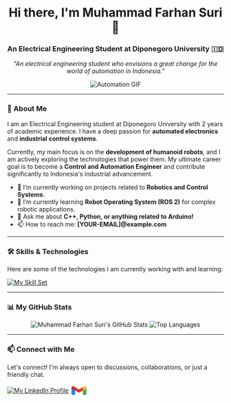 <h1 align="center">Hi there, I'm Muhammad Farhan Suri 👋</h1>
<h3 align="center">An Electrical Engineering Student at Diponegoro University 🇮🇩</h3>

<p align="center">
  <em>"An electrical engineering student who envisions a great change for the world of automation in Indonesia."</em>
</p>

<p align="center">
  <img src="https://media.giphy.com/media/v1.Y2lkPTc5MGI3NjExM3N2cWN5Z2E1anRsc2Z3dmp5cDV2NXQ1amwzZXB4enJkNDBkeTJjYiZlcD12MV9pbnRlcm5hbF9naWZfYnlfaWQmY3Q9Zw/RbDKaczqWovIugyJmW/giphy.gif" alt="Automation GIF" width="400"/>
</p>

---

### 🤔 **About Me**

I am an Electrical Engineering student at Diponegoro University with 2 years of academic experience. I have a deep passion for **automated electronics** and **industrial control systems**.

Currently, my main focus is on the **development of humanoid robots**, and I am actively exploring the technologies that power them. My ultimate career goal is to become a **Control and Automation Engineer** and contribute significantly to Indonesia's industrial advancement.

- 🔭 I’m currently working on projects related to **Robotics and Control Systems**.
- 🌱 I’m currently learning **Robot Operating System (ROS 2)** for complex robotic applications.
- 💬 Ask me about **C++, Python, or anything related to Arduino!**
- 📫 How to reach me: **[YOUR-EMAIL]@example.com**

---

### 🛠️ **Skills & Technologies**

Here are some of the technologies I am currently working with and learning:

<p align="left">
  <a href="https://skillicons.dev">
    <img src="https://skillicons.dev/icons?i=cpp,python,arduino,ros" alt="My Skill Set"/>
    </a>
</p>

---

### 📊 **My GitHub Stats**

<p align="center">
  <img src="https://github-readme-stats.vercel.app/api?username=farhansurii&show_icons=true&theme=tokyonight&hide_border=true&count_private=true" alt="Muhammad Farhan Suri's GitHub Stats" />
  <img src="https://github-readme-stats.vercel.app/api/top-langs/?username=farhansurii&layout=compact&theme=tokyonight&hide_border=true" alt="Top Languages" />
</p>

---

### 📫 **Connect with Me**

Let's connect! I'm always open to discussions, collaborations, or just a friendly chat.

<p align="left">
<a href="https://linkedin.com/in/muhammadfarhansuri" target="_blank"><img align="center" src="https://raw.githubusercontent.com/rahuldkjain/github-profile-readme-generator/master/src/images/icons/Social/linked-in-alt.svg" alt="My LinkedIn Profile" height="30" width="40" /></a>
<a href="mailto:frhnsuri@gmail.com" target="_blank"><img align="center" src="https://raw.githubusercontent.com/rahuldkjain/github-profile-readme-generator/master/src/images/icons/Social/gmail.svg" alt="Email Me" height="30" width="40" /></a>
</p>
